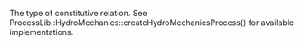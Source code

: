 The type of constitutive relation. See
ProcessLib::HydroMechanics::createHydroMechanicsProcess()
for available implementations.
